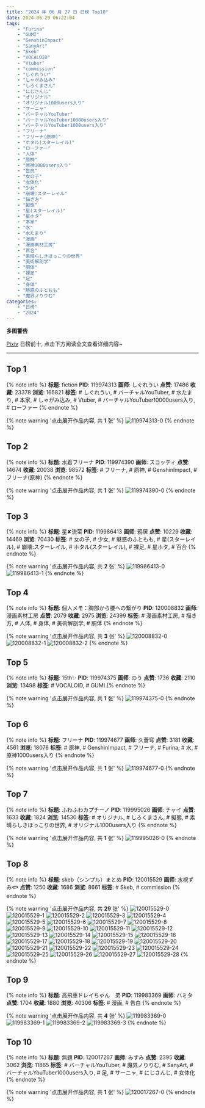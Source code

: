 ```yaml
---
title: "2024 年 06 月 27 日 日榜 Top10"
date: 2024-06-29 06:22:04
tags:
    - "Furina"
    - "GUMI"
    - "GenshinImpact"
    - "SanyArt"
    - "Skeb"
    - "VOCALOID"
    - "Vtuber"
    - "commission"
    - "しぐれうい"
    - "しゃがみ込み"
    - "しろくまさん"
    - "にじさんじ"
    - "オリジナル"
    - "オリジナル1000users入り"
    - "サーニャ"
    - "バーチャルYouTuber"
    - "バーチャルYouTuber10000users入り"
    - "バーチャルYouTuber1000users入り"
    - "フリーナ"
    - "フリーナ(原神)"
    - "ホタル(スターレイル)"
    - "ローファー"
    - "人体"
    - "原神"
    - "原神1000users入り"
    - "告白"
    - "女の子"
    - "女体化"
    - "少女"
    - "崩壊:スターレイル"
    - "描き方"
    - "擬態"
    - "星(スターレイル)"
    - "星ホタ"
    - "本家"
    - "水"
    - "水たまり"
    - "漫画"
    - "漫画素材工房"
    - "百合"
    - "素晴らしきほっこりの世界"
    - "美術解剖学"
    - "胴体"
    - "裸足"
    - "足"
    - "身体"
    - "魅惑のふともも"
    - "魔界ノりりむ"
categories:
    - "日榜"
    - "2024"
---
```


<i class="fa fa-triangle-exclamation"></i>**多图警告**<i class="fa fa-triangle-exclamation"></i>

[Pixiv](https://www.pixiv.net/) 日榜前十, 点击下方阅读全文查看详细内容~

<!-- more -->

---

## Top 1

{% note info %}
**标题**: fiction
**PID**: 119974313 **画师**: しぐれうい
**点赞**: 17486 **收藏**: 23378 **浏览**: 165821
**标签**: # しぐれうい, # バーチャルYouTuber, # 水たまり, # 本家, # しゃがみ込み, # Vtuber, # バーチャルYouTuber10000users入り, # ローファー
{% endnote %}

{% note warning '点击展开作品内容, 共 **1** 张' %}
![119974313-0](https://i.pixiv.re/img-original/img/2024/06/26/00/00/11/119974313_p0.jpg)
{% endnote %}

## Top 2

{% note info %}
**标题**: 水着フリーナ
**PID**: 119974390 **画师**: スコッティ
**点赞**: 14674 **收藏**: 20038 **浏览**: 98572
**标签**: # フリーナ, # 原神, # GenshinImpact, # フリーナ(原神)
{% endnote %}

{% note warning '点击展开作品内容, 共 **1** 张' %}
![119974390-0](https://i.pixiv.re/img-original/img/2024/06/26/00/00/29/119974390_p0.jpg)
{% endnote %}

## Top 3

{% note info %}
**标题**: 星✘流萤
**PID**: 119986413 **画师**: 鸦居
**点赞**: 10229 **收藏**: 14469 **浏览**: 70430
**标签**: # 女の子, # 少女, # 魅惑のふともも, # 星(スターレイル), # 崩壊:スターレイル, # ホタル(スターレイル), # 裸足, # 星ホタ, # 百合
{% endnote %}

{% note warning '点击展开作品内容, 共 **2** 张' %}
![119986413-0](https://i.pixiv.re/img-original/img/2024/06/26/13/13/18/119986413_p0.jpg)
![119986413-1](https://i.pixiv.re/img-original/img/2024/06/26/13/13/18/119986413_p1.jpg)
{% endnote %}

## Top 4

{% note info %}
**标题**: 個人メモ：胸部から腰への繋がり
**PID**: 120008832 **画师**: 漫画素材工房
**点赞**: 2079 **收藏**: 2975 **浏览**: 24399
**标签**: # 漫画素材工房, # 描き方, # 人体, # 身体, # 美術解剖学, # 胴体
{% endnote %}

{% note warning '点击展开作品内容, 共 **3** 张' %}
![120008832-0](https://i.pixiv.re/img-original/img/2024/06/27/06/00/08/120008832_p0.jpg)
![120008832-1](https://i.pixiv.re/img-original/img/2024/06/27/06/00/08/120008832_p1.jpg)
![120008832-2](https://i.pixiv.re/img-original/img/2024/06/27/06/00/08/120008832_p2.jpg)
{% endnote %}

## Top 5

{% note info %}
**标题**: 15th✨
**PID**: 119974375 **画师**: のう
**点赞**: 1736 **收藏**: 2110 **浏览**: 13498
**标签**: # VOCALOID, # GUMI
{% endnote %}

{% note warning '点击展开作品内容, 共 **1** 张' %}
![119974375-0](https://i.pixiv.re/img-original/img/2024/06/26/00/00/24/119974375_p0.png)
{% endnote %}

## Top 6

{% note info %}
**标题**: フリーナ
**PID**: 119974677 **画师**: 久蒼穹
**点赞**: 3181 **收藏**: 4561 **浏览**: 18076
**标签**: # 原神, # GenshinImpact, # フリーナ, # Furina, # 水, # 原神1000users入り
{% endnote %}

{% note warning '点击展开作品内容, 共 **1** 张' %}
![119974677-0](https://i.pixiv.re/img-original/img/2024/06/26/00/03/31/119974677_p0.png)
{% endnote %}

## Top 7

{% note info %}
**标题**: ふわふわカプチーノ
**PID**: 119995026 **画师**: チャイ
**点赞**: 1633 **收藏**: 1824 **浏览**: 14530
**标签**: # オリジナル, # しろくまさん, # 擬態, # 素晴らしきほっこりの世界, # オリジナル1000users入り
{% endnote %}

{% note warning '点击展开作品内容, 共 **1** 张' %}
![119995026-0](https://i.pixiv.re/img-original/img/2024/06/26/20/30/01/119995026_p0.png)
{% endnote %}

## Top 8

{% note info %}
**标题**: skeb（シンプル）まとめ
**PID**: 120015529 **画师**: 水視ずみ🐟
**点赞**: 1250 **收藏**: 1686 **浏览**: 8661
**标签**: # Skeb, # commission
{% endnote %}

{% note warning '点击展开作品内容, 共 **29** 张' %}
![120015529-0](https://i.pixiv.re/img-original/img/2024/06/27/14/19/39/120015529_p0.png)
![120015529-1](https://i.pixiv.re/img-original/img/2024/06/27/14/19/39/120015529_p1.png)
![120015529-2](https://i.pixiv.re/img-original/img/2024/06/27/14/19/39/120015529_p2.png)
![120015529-3](https://i.pixiv.re/img-original/img/2024/06/27/14/19/39/120015529_p3.png)
![120015529-4](https://i.pixiv.re/img-original/img/2024/06/27/14/19/39/120015529_p4.png)
![120015529-5](https://i.pixiv.re/img-original/img/2024/06/27/14/19/39/120015529_p5.png)
![120015529-6](https://i.pixiv.re/img-original/img/2024/06/27/14/19/39/120015529_p6.png)
![120015529-7](https://i.pixiv.re/img-original/img/2024/06/27/14/19/39/120015529_p7.png)
![120015529-8](https://i.pixiv.re/img-original/img/2024/06/27/14/19/39/120015529_p8.png)
![120015529-9](https://i.pixiv.re/img-original/img/2024/06/27/14/19/39/120015529_p9.png)
![120015529-10](https://i.pixiv.re/img-original/img/2024/06/27/14/19/39/120015529_p10.png)
![120015529-11](https://i.pixiv.re/img-original/img/2024/06/27/14/19/39/120015529_p11.png)
![120015529-12](https://i.pixiv.re/img-original/img/2024/06/27/14/19/39/120015529_p12.png)
![120015529-13](https://i.pixiv.re/img-original/img/2024/06/27/14/19/39/120015529_p13.png)
![120015529-14](https://i.pixiv.re/img-original/img/2024/06/27/14/19/39/120015529_p14.png)
![120015529-15](https://i.pixiv.re/img-original/img/2024/06/27/14/19/39/120015529_p15.png)
![120015529-16](https://i.pixiv.re/img-original/img/2024/06/27/14/19/39/120015529_p16.png)
![120015529-17](https://i.pixiv.re/img-original/img/2024/06/27/14/19/39/120015529_p17.png)
![120015529-18](https://i.pixiv.re/img-original/img/2024/06/27/14/19/39/120015529_p18.png)
![120015529-19](https://i.pixiv.re/img-original/img/2024/06/27/14/19/39/120015529_p19.png)
![120015529-20](https://i.pixiv.re/img-original/img/2024/06/27/14/19/39/120015529_p20.png)
![120015529-21](https://i.pixiv.re/img-original/img/2024/06/27/14/19/39/120015529_p21.png)
![120015529-22](https://i.pixiv.re/img-original/img/2024/06/27/14/19/39/120015529_p22.png)
![120015529-23](https://i.pixiv.re/img-original/img/2024/06/27/14/19/39/120015529_p23.png)
![120015529-24](https://i.pixiv.re/img-original/img/2024/06/27/14/19/39/120015529_p24.png)
![120015529-25](https://i.pixiv.re/img-original/img/2024/06/27/14/19/39/120015529_p25.png)
![120015529-26](https://i.pixiv.re/img-original/img/2024/06/27/14/19/39/120015529_p26.png)
![120015529-27](https://i.pixiv.re/img-original/img/2024/06/27/14/19/39/120015529_p27.png)
![120015529-28](https://i.pixiv.re/img-original/img/2024/06/27/14/19/39/120015529_p28.png)
{% endnote %}

## Top 9

{% note info %}
**标题**: 高飛車ドレイちゃん　弟
**PID**: 119983369 **画师**: ハミタ
**点赞**: 1704 **收藏**: 1880 **浏览**: 40306
**标签**: # 漫画, # 告白
{% endnote %}

{% note warning '点击展开作品内容, 共 **4** 张' %}
![119983369-0](https://i.pixiv.re/img-original/img/2024/06/26/09/35/47/119983369_p0.png)
![119983369-1](https://i.pixiv.re/img-original/img/2024/06/26/09/35/47/119983369_p1.png)
![119983369-2](https://i.pixiv.re/img-original/img/2024/06/26/09/35/47/119983369_p2.png)
![119983369-3](https://i.pixiv.re/img-original/img/2024/06/26/09/35/47/119983369_p3.png)
{% endnote %}

## Top 10

{% note info %}
**标题**: 無題
**PID**: 120017267 **画师**: みすみ
**点赞**: 2395 **收藏**: 3062 **浏览**: 11865
**标签**: # バーチャルYouTuber, # 魔界ノりりむ, # SanyArt, # バーチャルYouTuber1000users入り, # 足, # サーニャ, # にじさんじ, # 女体化
{% endnote %}

{% note warning '点击展开作品内容, 共 **1** 张' %}
![120017267-0](https://i.pixiv.re/img-original/img/2024/06/27/16/12/42/120017267_p0.png)
{% endnote %}
